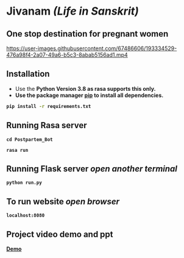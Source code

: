 # Jivanam _(Life in Sanskrit)_
## One stop destination for pregnant women
https://user-images.githubusercontent.com/67486606/193334529-476a98f4-2a07-49a6-b5c3-8abab5156ad1.mp4




## Installation

* Use the <b>Python Version 3.8<b/> as rasa supports this only.<br/>
* Use the package manager [pip](https://pip.pypa.io/en/stable/) to install all dependencies.

```bash
pip install -r requirements.txt
```


## Running Rasa server
```
cd Postpartem_Bot
```
```
rasa run 
```

## Running Flask server  _open another terminal_
```
python run.py
```
## To run website  _open browser_
```
localhost:8080
```

## Project video demo and ppt
[Demo](https://drive.google.com/drive/folders/1I1QFpAo1n-opBKE7Lh97h5hPMM8McRMc)
